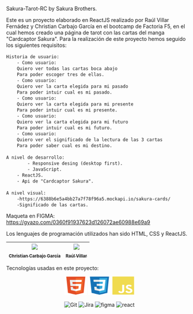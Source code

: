  Sakura-Tarot-RC by Sakura Brothers.

Este es un proyecto elaborado en ReactJS realizado por Raúl Villar Fernádez y Christian Carbajo García en el bootcamp de Factoria F5, en el cual hemos creado una página de tarot con las cartas del manga "Cardcaptor Sakura". Para la realización de este proyecto hemos seguido los siguientes requisitos:

	Historia de usuario:
		- Como usuario:
		Quiero ver todas las cartas boca abajo
		Para poder escoger tres de ellas.
		- Como usuario:
		Quiero ver la carta elegida para mi pasado
		Para poder intuir cual es mi pasado.
		- Como usuario:
		Quiero ver la carta elegida para mi presente
		Para poder intuir cual es mi presente.
		- Como usuario:
		Quiero ver la carta elegida para mi futuro
		Para poder intuir cual es mi futuro.
		- Como usuario:
		Quiero ver el significado de la lectura de las 3 cartas
		Para poder saber cual es mi destino.
	
	A nivel de desarrollo:
        	- Responsive desing (desktop first).
        	- JavaScript.
		- ReactJS.
		- Api de "Cardcaptor Sakura".
    
	A nivel visual:
		-https://6388b6e5a4bb27a7f78f96a5.mockapi.io/sakura-cards/
		-Significado de las cartas.

Maqueta en FIGMA: https://gyazo.com/0360f91937623d126072ae60988e69a9

Los lenguajes de programación utilizados han sido HTML, CSS y ReactJS. 


| [<img src="https://avatars.githubusercontent.com/u/119947896?v=4" width=115><br><sub>Christian Carbajo García</sub>](https://github.com/ChristianCarbajo)| [<img src="https://avatars.githubusercontent.com/u/119669918?v=4" width=115><br><sub>Raúl Villar</sub>](https://github.com/RaulVillar)|
| :---: | :---: | 


Tecnologías usadas en este proyecto:

<div align="center">
  <img align="center" alt="HTML" title="HTML 5" height="50" width="60" src="https://raw.githubusercontent.com/devicons/devicon/master/icons/html5/html5-original.svg">
  <img align="center" alt="CSS" title="CSS 3" height="50" width="60" src="https://raw.githubusercontent.com/devicons/devicon/master/icons/css3/css3-original.svg">
  <img align="center" alt="JavaScript" title="JavaScript" height="50" width="60" src="https://raw.githubusercontent.com/devicons/devicon/master/icons/javascript/javascript-plain.svg">
<br><br>
  <img align="center" alt="Git" title="Git" height="50" width="80" src="https://blog.facialix.com/wp-content/uploads/2021/04/git-github-cero-facialix.jpg">
  <img align="center" alt="Jira" title="Jira" height="50" width="100" src="https://logos-marcas.com/wp-content/uploads/2021/03/Jira-Simbolo.png">
  <img align="center" alt="figma" title="figma" height="50" width="80" src="https://www.protocol.com/media-library/figma-logo.png?id=29208385&width=1200&height=600&coordinates=0%2C60%2C0%2C60">
  <img align="center" alt="react" title="react" height="50" width="80" src="https://reactjs.org/logo-og.png">
</div>

